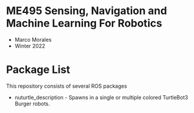 # ME495 Sensing, Navigation and Machine Learning For Robotics
* Marco Morales
* Winter 2022
# Package List
This repository consists of several ROS packages
- nuturtle_description - Spawns in a single or multiple colored TurtleBot3 Burger robots.